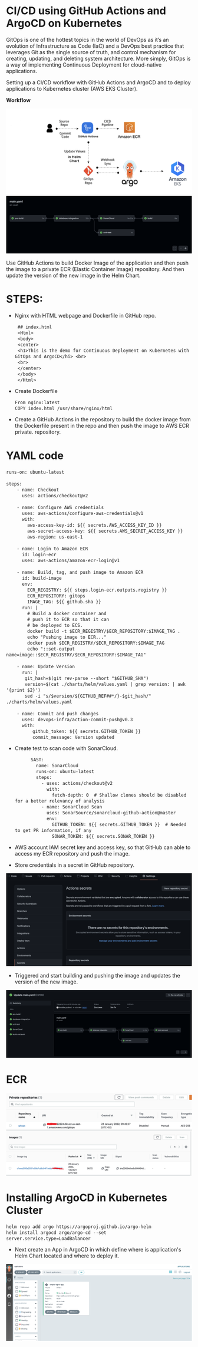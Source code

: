 # **CI/CD using GitHub Actions and ArgoCD on Kubernetes**

GitOps is one of the hottest topics in the world of DevOps as it’s an evolution of Infrastructure as Code (IaC) and a DevOps best practice that leverages Git as the single source of truth, and control mechanism for creating, updating, and deleting system architecture. 
More simply, GitOps is a way of implementing Continuous Deployment for cloud-native applications.

Setting up a CI/CD workflow with GitHub Actions and ArgoCD and to deploy applications to Kubernetes cluster (AWS EKS Cluster).

**Workflow**

<img src="images/test.png">

<img src="images/workflow.png">

Use GitHub Actions to build Docker Image of the application and then push the image to a private ECR (Elastic Container Image) repository. And then update the version of the new image in the Helm Chart.

# STEPS:

- Nginx with HTML webpage and Dockerfile in GitHub repo.

       ## index.html
       <Html>
       <body>
       <center>
       <h1>This is the demo for Continuous Deployment on Kubernetes with GitOps and ArgoCD</hi> <br>
       <br>
       </center>
       </body>
       </Html>

- Create Dockerfile

      From nginx:latest
      COPY index.html /usr/share/nginx/html
      
- Create a GitHub Actions in the repository to build the docker image from the Dockerfile present in the repo and then push the image to AWS ECR private. repository.


# YAML code

    runs-on: ubuntu-latest 
 
    steps:
        - name: Checkout
          uses: actions/checkout@v2

        - name: Configure AWS credentials
          uses: aws-actions/configure-aws-credentials@v1
          with:
            aws-access-key-id: ${{ secrets.AWS_ACCESS_KEY_ID }}
            aws-secret-access-key: ${{ secrets.AWS_SECRET_ACCESS_KEY }}
            aws-region: us-east-1

        - name: Login to Amazon ECR
          id: login-ecr
          uses: aws-actions/amazon-ecr-login@v1

        - name: Build, tag, and push image to Amazon ECR
          id: build-image
          env:
            ECR_REGISTRY: ${{ steps.login-ecr.outputs.registry }}
            ECR_REPOSITORY: gitops
            IMAGE_TAG: ${{ github.sha }}
          run: |
            # Build a docker container and
            # push it to ECR so that it can
            # be deployed to ECS.
            docker build -t $ECR_REGISTRY/$ECR_REPOSITORY:$IMAGE_TAG .
            echo "Pushing image to ECR..."
            docker push $ECR_REGISTRY/$ECR_REPOSITORY:$IMAGE_TAG
            echo "::set-output name=image::$ECR_REGISTRY/$ECR_REPOSITORY:$IMAGE_TAG"
        
        - name: Update Version
          run: |
           git_hash=$(git rev-parse --short "$GITHUB_SHA")
           version=$(cat ./charts/helm/values.yaml | grep version: | awk '{print $2}')
           sed -i "s/$version/${GITHUB_REF##*/}-$git_hash/" ./charts/helm/values.yaml
          
        - name: Commit and push changes
          uses: devops-infra/action-commit-push@v0.3
          with:
              github_token: ${{ secrets.GITHUB_TOKEN }}
              commit_message: Version updated


- Create test to scan code with SonarCloud.

            SAST:
              name: SonarCloud
              runs-on: ubuntu-latest
              steps:
                - uses: actions/checkout@v2
                  with:
                    fetch-depth: 0  # Shallow clones should be disabled for a better relevancy of analysis
                - name: SonarCloud Scan
                  uses: SonarSource/sonarcloud-github-action@master
                  env:
                    GITHUB_TOKEN: ${{ secrets.GITHUB_TOKEN }}  # Needed to get PR information, if any
                    SONAR_TOKEN: ${{ secrets.SONAR_TOKEN }}
                    
  
 - AWS account IAM secret key and access key, so that GitHub can able to access my ECR repository and push the image.
 - Store credentials in a secret in GitHub repository.
 
 <img src="images/secret.png">
 
 - Triggered and start building and pushing the image and updates the version of the new image.
 
 <img src="images/flow.png">
 
 # ECR 
 
 <img src="images/repo.png">
 
 <img src="images/docker_image.png">
 
 # Installing ArgoCD in Kubernetes Cluster
 
    helm repo add argo https://argoproj.github.io/argo-helm
    helm install argocd argo/argo-cd --set server.service.type=LoadBalancer


- Next create an App in ArgoCD in which define where is application's Helm Chart located and where to deploy it.

<img src="images/argocd.png">
